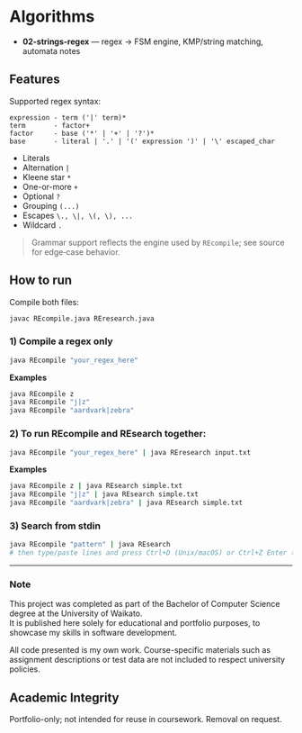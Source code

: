 # Algorithms

- **02-strings-regex** — regex → FSM engine, KMP/string matching, automata notes

## Features
Supported regex syntax:

```
expression - term ('|' term)*
term       - factor+
factor     - base ('*' | '+' | '?')*
base       - literal | '.' | '(' expression ')' | '\' escaped_char
```

- Literals
- Alternation `|`
- Kleene star `*`
- One-or-more `+`
- Optional `?`
- Grouping `(...)`
- Escapes `\., \|, \(, \), ...`
- Wildcard `.`

> Grammar support reflects the engine used by `REcompile`; see source for edge‑case behavior.


## How to run
Compile both files:
```bash
javac REcompile.java REresearch.java
```

### 1) Compile a regex only
```bash
java REcompile "your_regex_here"
```

**Examples**
```bash
java REcompile z
java REcompile "j|z"
java REcompile "aardvark|zebra"
```

### 2) To run REcompile and REsearch together:
```bash
java REcompile "your_regex_here" | java REresearch input.txt
```
**Examples**
```bash
java REcompile z | java REsearch simple.txt
java REcompile "j|z" | java REsearch simple.txt
java REcompile "aardvark|zebra" | java REsearch simple.txt
```

### 3) Search from stdin
```bash
java REcompile "pattern" | java REsearch
# then type/paste lines and press Ctrl+D (Unix/macOS) or Ctrl+Z Enter (Windows) to end input
```
---

### Note

This project was completed as part of the Bachelor of Computer Science degree at the University of Waikato.  
It is published here solely for educational and portfolio purposes, to showcase my skills in software development.  

All code presented is my own work. Course-specific materials such as assignment descriptions or test data are not included to respect university policies.  

## Academic Integrity
Portfolio-only; not intended for reuse in coursework. Removal on request.